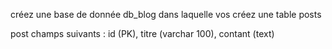 créez une base de donnée db_blog dans laquelle vos créez une table posts

post champs suivants : id (PK), titre (varchar 100), contant (text)
